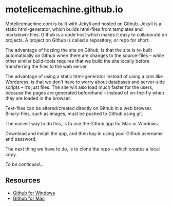 motelicemachine.github.io
=========================

Motelicemachine.com is built with Jekyll and hosted on Github. Jekyll is a static html-generator, which builds html-files from templates and markdown-files. Github is a code host which makes it easy to collaborate on projects. A project on Github is called a repository, or repo for short. 

The advantage of hosting the site on Github, is that the site is re-built automatically on Github when there are changes to the source-files – while other similar build-tools requires that we build the site locally before transferring the files to the web server.

The advantage of using a static html-generator instead of using a cms like Wordpress, is that we don’t have to worry about databases and server-side scripts – it’s just files. The site will also load much faster for the users, because the pages are generated beforehand – instead of on-the-fly when they are loaded in the browser.

Text-files can be altered/created directly on Github in a web browser. Binary-files, such as images, must be pushed to Github using git. 

The easiest way to do this, is to use the Github app for Mac or Windows.

Download and install the app, and then log-in using your Github username and password.

The next thing we have to do, is to clone the repo – which creates a local copy. 

*To be continued…*

## Resources

- [Github for Windows](https://windows.github.com)
- [Github for Mac](https://mac.github.com)
